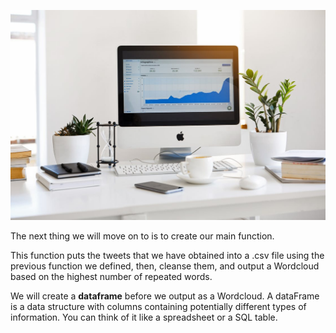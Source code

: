 <!--title={Cleansing Tweets}-->

![Silver Imac Displaying Line Graph Placed on Desk](./image/pexels-photo-572056.jpeg)

The next thing we will move on to is to create our main function. 

This function puts the tweets that we have obtained into a .csv file using the previous function we defined, then, cleanse them, and output a Wordcloud based on the highest number of repeated words.

We will create a **dataframe** before we output as a Wordcloud. A dataFrame is a data structure with columns containing potentially different types of information. You can think of it like a spreadsheet or a SQL table.

